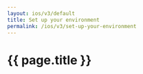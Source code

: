 ```yaml
---
layout: ios/v3/default
title: Set up your environment
permalink: /ios/v3/set-up-your-environment
---
```


# {{ page.title }}
